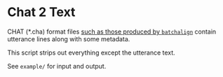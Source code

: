 Chat 2 Text
===========

CHAT (*.cha) format files [such as those produced by `batchalign`](https://talkbank.org/info/BA2-usage.pdf) contain utterance lines along with some metadata.

This script strips out everything except the utterance text.

See `example/` for input and output.
